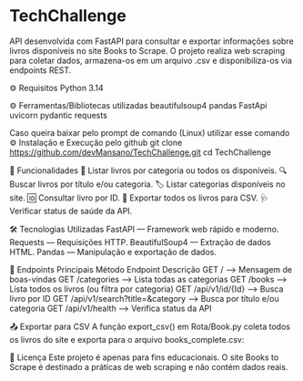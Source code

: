 # TechChallenge

API desenvolvida com FastAPI para consultar e exportar informações sobre livros disponíveis no site Books to Scrape.
O projeto realiza web scraping para coletar dados, armazena-os em um arquivo .csv e disponibiliza-os via endpoints REST.

⚙️ Requisitos
Python 3.14

⚙️ Ferramentas/Bibliotecas utilizadas
beautifulsoup4
pandas
FastApi
uvicorn
pydantic
requests

Caso queira baixar pelo prompt de comando (Linux) utilizar esse comando
⚙️ Instalação e Execução pelo github
git clone https://github.com/devMansano/TechChallenge.git
cd TechChallenge


🚀 Funcionalidades
📖 Listar livros por categoria ou todos os disponíveis.
🔍 Buscar livros por título e/ou categoria.
🏷️ Listar categorias disponíveis no site.
🆔 Consultar livro por ID.
💾 Exportar todos os livros para CSV.
🩺 Verificar status de saúde da API.

🛠️ Tecnologias Utilizadas
FastAPI — Framework web rápido e moderno.
Requests — Requisições HTTP.
BeautifulSoup4 — Extração de dados HTML.
Pandas — Manipulação e exportação de dados.


📌 Endpoints Principais
Método	Endpoint	Descrição
GET	/	--> Mensagem de boas-vindas
GET	/categories	--> Lista todas as categorias
GET	/books -->	Lista todos os livros (ou filtra por categoria)
GET	/api/v1/id/{Id} -->	Busca livro por ID
GET	/api/v1/search?title=&category -->	Busca por título e/ou categoria
GET	/api/v1/health -->	Verifica status da API



📤 Exportar para CSV
A função export_csv() em Rota/Book.py coleta todos os livros do site e exporta para o arquivo books_complete.csv:


📄 Licença
Este projeto é apenas para fins educacionais.
O site Books to Scrape é destinado a práticas de web scraping e não contém dados reais.